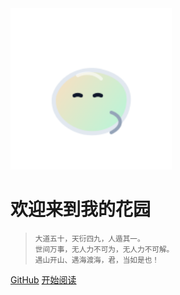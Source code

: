 <img src="assets/logo.svg" alt="Logo" style="height:258px;" />

<h1 style="pointer-events:none;">欢迎来到我的花园</h1>

> <small>大道五十，天衍四九，人遁其一。<br>
> 世间万事，无人力不可为，无人力不可解。<br>
> 遇山开山、遇海渡海，君，当如是也！</small>

[GitHub](https://github.com/canaan-wang/canaan-wang.github.io)
[开始阅读](README.md)